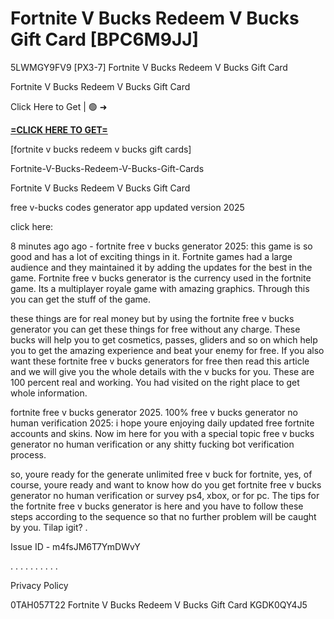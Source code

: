 # Fortnite V Bucks Redeem V Bucks Gift Card [BPC6M9JJ]

5LWMGY9FV9 [PX3-7] Fortnite V Bucks Redeem V Bucks Gift Card

Fortnite V Bucks Redeem V Bucks Gift Card

Click Here to Get | 🟢 ➜ 

**[=CLICK HERE TO GET=](https://www.google.com/url?q=https%3A%2F%2Fappbitly.com%2FjHeMV)**

 [fortnite v bucks redeem v bucks gift cards]

Fortnite-V-Bucks-Redeem-V-Bucks-Gift-Cards

Fortnite V Bucks Redeem V Bucks Gift Card

free v-bucks codes generator app updated version 2025

click here:

8 minutes ago ago - fortnite free v bucks generator 2025: this game is so good and has a lot of exciting things in it. Fortnite games had a large audience and they maintained it by adding the updates for the best in the game. Fortnite free v bucks generator is the currency used in the fortnite game. Its a multiplayer royale game with amazing graphics. Through this you can get the stuff of the game. 

these things are for real money but by using the fortnite free v bucks generator you can get these things for free without any charge. These bucks will help you to get cosmetics, passes, gliders and so on which help you to get the amazing experience and beat your enemy for free. If you also want these fortnite free v bucks generators for free then read this article and we will give you the whole details with the v bucks for you. These are 100 percent real and working. You had visited on the right place to get whole information. 

fortnite free v bucks generator 2025. 100% free v bucks generator no human verification 2025: i hope youre enjoying daily updated free fortnite accounts and skins. Now im here for you with a special topic free v bucks generator no human verification or any shitty fucking bot verification process. 

so, youre ready for the generate unlimited free v buck for fortnite, yes, of course, youre ready and want to know how do you get fortnite free v bucks generator no human verification or survey ps4, xbox, or for pc. The tips for the fortnite free v bucks generator is here and you have to follow these steps according to the sequence so that no further problem will be caught by you. Tilap igit? . 

Issue ID - m4fsJM6T7YmDWvY

. . . . . . . . . . 

Privacy Policy

 0TAH057T22 Fortnite V Bucks Redeem V Bucks Gift Card KGDK0QY4J5

